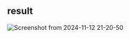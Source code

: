 ## result

![Screenshot from 2024-11-12 21-20-50](https://github.com/user-attachments/assets/e3624401-cd5e-4135-abb3-a8e7e2fb284e)
